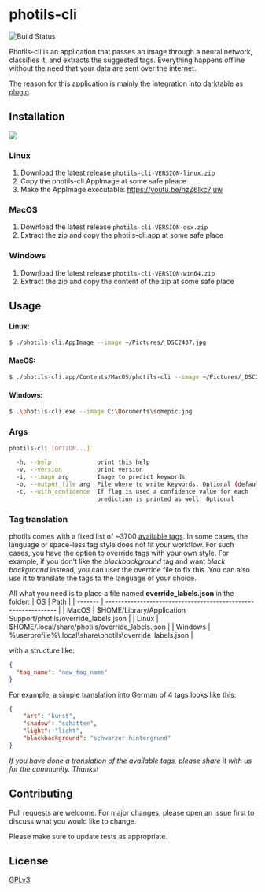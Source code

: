 # photils-cli
![Build Status](https://github.com/scheckmedia/photils-cli/actions/workflows/build.yaml/badge.svg)

Photils-cli is an application that passes an image through a neural network, classifies it, and extracts the suggested tags. Everything happens offline without the need that your data are sent over the internet.

The reason for this application is mainly the integration into [darktable](https://www.darktable.org/) as [plugin](https://github.com/scheckmedia/photils-dt).

## Installation

[![](https://img.shields.io/badge/Releases%40latest-Download-blue)](https://github.com/scheckmedia/photils-cli/releases)

### Linux

1. Download the latest release `photils-cli-VERSION-linux.zip`
2. Copy the photils-cli.AppImage at some safe pleace
3. Make the AppImage executable: https://youtu.be/nzZ6Ikc7juw

### MacOS

1. Download the latest release `photils-cli-VERSION-osx.zip`
2. Extract the zip and copy the photils-cli.app at some safe place

### Windows

1. Download the latest release `photils-cli-VERSION-win64.zip`
2. Extract the zip and copy the content of the zip at some safe place

## Usage
#### Linux:
```bash
$ ./photils-cli.AppImage --image ~/Pictures/_DSC2437.jpg
```

#### MacOS:
```bash
$ ./photils-cli.app/Contents/MacOS/photils-cli --image ~/Pictures/_DSC2437.jpg
```

#### Windows:
```bash
$ .\photils-cli.exe --image C:\Documents\somepic.jpg
```

### Args
```bash
photils-cli [OPTION...]

  -h, --help             print this help
  -v, --version          print version
  -i, --image arg        Image to predict keywords
  -o, --output_file arg  File where to write keywords. Optional (default: "")
  -c, --with_confidence  If flag is used a confidence value for each
                         prediction is printed as well. Optional
```

### Tag translation
photils comes with a fixed list of ~3700 [available tags](https://github.com/scheckmedia/photils-cli/blob/master/res/labels.json). In some cases, the language or space-less tag style does not fit your workflow. For such cases, you have the option to override tags with your own style. For example, if you don't like the *blackbackground* tag and want *black background* instead, you can user the override file to fix this. You can also use it to translate the tags to the language of your choice.

All what you need is to place a file named **override_labels.json** in the folder:
| OS      | Path                                                           |
| ------- | -------------------------------------------------------------- |
| MacOS   | $HOME/Library/Application Support/photils/override_labels.json |
| Linux   | $HOME/.local/share/photils/override_labels.json                |
| Windows | %userprofile%\\.local\share\photils\override_labels.json        |

with a structure like:
```json
{
  "tag_name": "new_tag_name"
}
```
For example, a simple translation into German of 4 tags looks like this:

```json
{
    "art": "kunst",
    "shadow": "schatten",
    "light": "licht",
    "blackbackground": "schwarzer hintergrund"
}
```

*If you have done a translation of the available tags, please share it with us for the community. Thanks!*

## Contributing
Pull requests are welcome. For major changes, please open an issue first to discuss what you would like to change.

Please make sure to update tests as appropriate.

## License
[GPLv3](https://choosealicense.com/licenses/gpl-3.0/)
